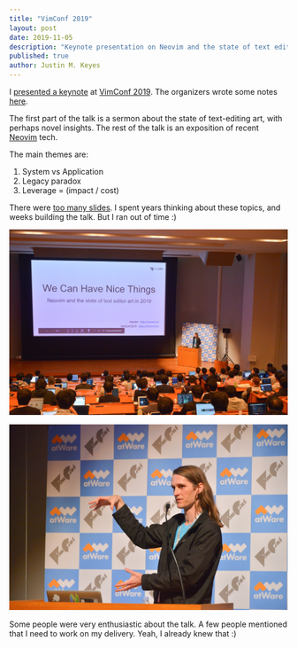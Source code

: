 ```yaml
---
title: "VimConf 2019"
layout: post
date: 2019-11-05
description: "Keynote presentation on Neovim and the state of text editing technology"
published: true
author: Justin M. Keyes
---
```


I [presented a keynote](https://youtu.be/Bt-vmPC_-Ho?t=23) at
[VimConf 2019](https://vimconf.org/2019/#menu-keynote-speakers).
The organizers wrote some notes [here](https://vimconf.wordpress.com/2019/11/21/vimconf-2019-is-over/).

The first part of the talk is a sermon about the state of text-editing art,
with perhaps novel insights. The rest of the talk is an exposition of recent
[Neovim](https://neovim.io/) tech.

The main themes are:

1. System vs Application
2. Legacy paradox
3. Leverage = (impact / cost)

There were [too many slides](https://vimconf.org/2019/slides/justin.pdf).
I spent years thinking about these topics, and weeks building the talk.  But
I ran out of time :)

![vimconf-keynote](/img/vimconf-justinmk-1.jpg)

![vimconf-keynote](/img/vimconf-justinmk-2.jpg)

Some people were very enthusiastic about the talk.  A few people mentioned that
I need to work on my delivery.  Yeah, I already knew that :)
